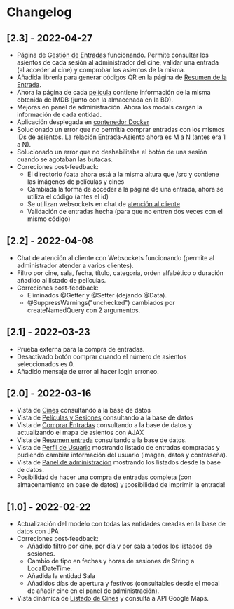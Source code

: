# Changelog

## [2.3] - 2022-04-27
- Página de [Gestión de Entradas](http://localhost:8080/admin/gestion-entradas/) funcionando. Permite consultar los asientos de cada sesión al administrador del cine, validar una entrada (al acceder al cine) y comprobar los asientos de la misma.
- Añadida librería para generar códigos QR en la página de [Resumen de la Entrada](http://localhost:8080/entradas/67G5HJ4F).
- Ahora la página de cada [película](http://localhost:8080/peliculas/1) contiene información de la misma obtenida de IMDB (junto con la almacenada en la BD).
- Mejoras en panel de administración. Ahora los modals cargan la información de cada entidad.
- Aplicación desplegada en [contenedor Docker](https://vm38.containers.fdi.ucm.es/)
- Solucionado un error que no permitía comprar entradas con los mismos IDs de asientos. La relación Entrada-Asiento ahora es M a N (antes era 1 a N).
- Solucionado un error que no deshabilitaba el botón de una sesión cuando se agotaban las butacas.
- Correciones post-feedback:
  - El directorio /data ahora está a la misma altura que /src y contiene las imágenes de películas y cines
  - Cambiada la forma de acceder a la página de una entrada, ahora se utiliza el código (antes el id)
  - Se utilizan websockets en chat de [atención al cliente](http://localhost:8080/admin/atencion-cliente)
  - Validación de entradas hecha (para que no entren dos veces con el mismo código)

## [2.2] - 2022-04-08
- Chat de atención al cliente con Websockets funcionando (permite al administrador atender a varios clientes).
- Filtro por cine, sala, fecha, título, categoría, orden alfabético o duración añadido al listado de películas.
- Correciones post-feedback:
  - Eliminados @Getter y @Setter (dejando @Data).
  - @SuppressWarnings("unchecked") cambiados por createNamedQuery con 2 argumentos.

## [2.1] - 2022-03-23
- Prueba externa para la compra de entradas.
- Desactivado botón comprar cuando el número de asientos seleccionados es 0.
- Añadido mensaje de error al hacer login erroneo.

## [2.0] - 2022-03-16
- Vista de [Cines](http://localhost:8080/cines/) consultando a la base de datos
- Vista de [Películas y Sesiones](http://localhost:8080/peliculas/) consultando a la base de datos
- Vista de [Comprar Entradas](http://localhost:8080/entradas/compra-entradas?sesion=1) consultando a la base de datos y actualizando el mapa de asientos con AJAX
- Vista de [Resumen entrada](http://localhost:8080/entradas/67G5HJ4F) consultando a la base de datos.
- Vista de [Perfil de Usuario](http://localhost:8080/user/1) mostrando listado de entradas compradas y pudiendo cambiar información del usuario (imagen, datos y contraseña).
- Vista de [Panel de administración](http://localhost:8080/admin/) mostrando los listados desde la base de datos.
- Posibilidad de hacer una compra de entradas completa (con almacenamiento en base de datos) y ¡posibilidad de imprimir la entrada!

## [1.0] - 2022-02-22
- Actualización del modelo con todas las entidades creadas en la base de datos con JPA
- Correciones post-feedback:
  - Añadido filtro por cine, por día y por sala a todos los listados de sesiones.
  - Cambio de tipo en fechas y horas de sesiones de String a LocalDateTime.
  - Añadida la entidad Sala
  - Añadidos días de apertura y festivos (consultables desde el modal de añadir cine en el panel de administración).
- Vista dinámica de [Listado de Cines](http://localhost:8080/cines/) y consulta a API Google Maps.
